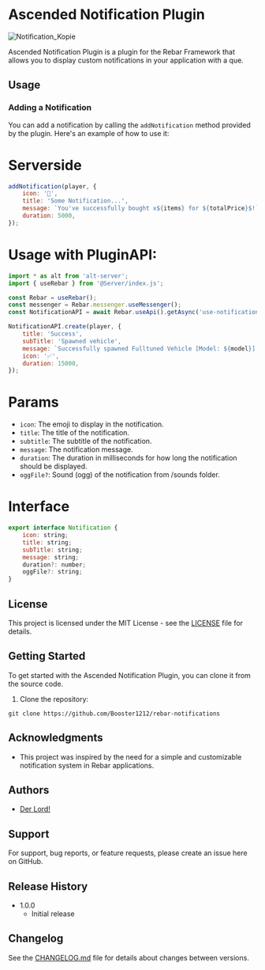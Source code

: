 # Ascended Notification Plugin

![Notification_Kopie](https://github.com/Booster1212/rebar-notifications/assets/82890183/6e9aaa18-903f-4c27-bee1-50109a4809b1)

Ascended Notification Plugin is a plugin for the Rebar Framework that allows you to display custom notifications in your application with a que.

## Usage

### Adding a Notification

You can add a notification by calling the `addNotification` method provided by the plugin. Here's an example of how to use it:

# Serverside

```javascript
addNotification(player, {
    icon: '🤑',
    title: 'Some Notification...',
    message: `You've successfully bought x${items} for ${totalPrice}$!`,
    duration: 5000,
});
```

# Usage with PluginAPI:

```javascript
import * as alt from 'alt-server';
import { useRebar } from '@Server/index.js';

const Rebar = useRebar();
const messenger = Rebar.messenger.useMessenger();
const NotificationAPI = await Rebar.useApi().getAsync('use-notification-api');

NotificationAPI.create(player, {
    title: 'Success',
    subTitle: 'Spawned vehicle',
    message: `Successfully spawned Fulltuned Vehicle [Model: ${model}] at your current position.`,
    icon: '✅',
    duration: 15000,
});
```

# Params

-   `icon`: The emoji to display in the notification.
-   `title`: The title of the notification.
-   `subtitle`: The subtitle of the notification.
-   `message`: The notification message.
-   `duration`: The duration in milliseconds for how long the notification should be displayed.
-   `oggFile?`: Sound (ogg) of the notification from /sounds folder.

# Interface
```javascript
export interface Notification {
    icon: string;
    title: string;
    subTitle: string;
    message: string;
    duration?: number;
    oggFile?: string;
}
```

## License

This project is licensed under the MIT License - see the [LICENSE](LICENSE) file for details.

## Getting Started

To get started with the Ascended Notification Plugin, you can clone it from the source code.

1. Clone the repository:

```shell
git clone https://github.com/Booster1212/rebar-notifications
```

## Acknowledgments

-   This project was inspired by the need for a simple and customizable notification system in Rebar applications.

## Authors

-   [Der Lord!](https://github.com/Booster1212)

## Support

For support, bug reports, or feature requests, please create an issue here on GitHub.

## Release History

-   1.0.0
    -   Initial release

## Changelog

See the [CHANGELOG.md](CHANGELOG.md) file for details about changes between versions.
